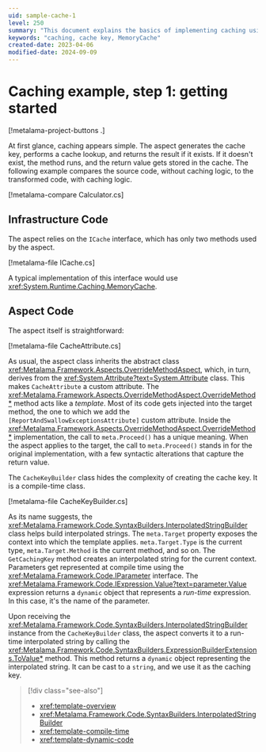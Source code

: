 ```yaml
---
uid: sample-cache-1
level: 250
summary: "This document explains the basics of implementing caching using an aspect-oriented approach, comparing non-cached and cached code, and detailing the infrastructure and aspect code."
keywords: "caching, cache key, MemoryCache"
created-date: 2023-04-06
modified-date: 2024-09-09
---
```


# Caching example, step 1: getting started

[!metalama-project-buttons .]

At first glance, caching appears simple. The aspect generates the cache key, performs a cache lookup, and returns the
result if it exists. If it doesn't exist, the method runs, and the return value gets stored in the cache. The following
example compares the source code, without caching logic, to the transformed code, with caching logic.

[!metalama-compare Calculator.cs]

## Infrastructure Code

The aspect relies on the `ICache` interface, which has only two methods used by the aspect.

[!metalama-file ICache.cs]

A typical implementation of this interface would use  <xref:System.Runtime.Caching.MemoryCache>.

## Aspect Code

The aspect itself is straightforward:

[!metalama-file CacheAttribute.cs]

As usual, the aspect class inherits the abstract class <xref:Metalama.Framework.Aspects.OverrideMethodAspect>, which, in
turn, derives from the <xref:System.Attribute?text=System.Attribute> class. This makes `CacheAttribute` a custom
attribute. The <xref:Metalama.Framework.Aspects.OverrideMethodAspect.OverrideMethod*> method acts like a _template_.
Most of its code gets injected into the target method, the one to which we add
the `[ReportAndSwallowExceptionsAttribute]` custom attribute. Inside
the <xref:Metalama.Framework.Aspects.OverrideMethodAspect.OverrideMethod*> implementation, the call to `meta.Proceed()`
has a unique meaning. When the aspect applies to the target, the call to `meta.Proceed()` stands in for the original
implementation, with a few syntactic alterations that capture the return value.

The `CacheKeyBuilder` class hides the complexity of creating the cache key. It is a compile-time class.

[!metalama-file CacheKeyBuilder.cs]

As its name suggests, the <xref:Metalama.Framework.Code.SyntaxBuilders.InterpolatedStringBuilder> class helps build
interpolated strings. The `meta.Target` property exposes the context into which the template
applies.  `meta.Target.Type` is the current type, `meta.Target.Method` is the current method, and so on.
The `GetCachingKey` method creates an interpolated string for the current context. Parameters get represented at compile
time using the <xref:Metalama.Framework.Code.IParameter> interface.
The <xref:Metalama.Framework.Code.IExpression.Value?text=parameter.Value> expression returns a `dynamic` object that
represents a _run-time_ expression. In this case, it's the name of the parameter.

Upon receiving the <xref:Metalama.Framework.Code.SyntaxBuilders.InterpolatedStringBuilder> instance from
the `CacheKeyBuilder` class, the aspect converts it to a run-time interpolated string by calling
the <xref:Metalama.Framework.Code.SyntaxBuilders.ExpressionBuilderExtensions.ToValue*> method. This method returns
a `dynamic` object representing the interpolated string. It can be cast to a `string`, and we use it as the caching key.


> [!div class="see-also"]
> - <xref:template-overview>
> - <xref:Metalama.Framework.Code.SyntaxBuilders.InterpolatedStringBuilder>
> - <xref:template-compile-time>
> - <xref:template-dynamic-code>




